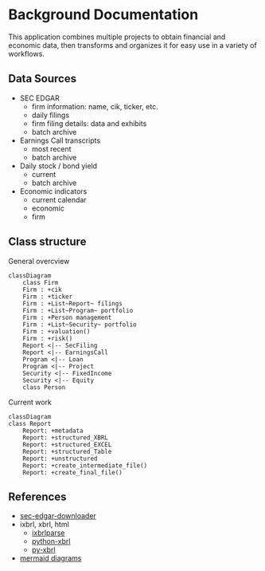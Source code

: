 
# Background Documentation

This application combines multiple projects to obtain financial and economic data, then transforms and organizes it for easy use in a variety of workflows.


## Data Sources

* SEC EDGAR
  - firm information: name, cik, ticker, etc.
  - daily filings
  - firm filing details: data and exhibits
  - batch archive
* Earnings Call transcripts
  - most recent
  - batch archive
* Daily stock / bond yield
  - current
  - batch archive
* Economic indicators
  - current calendar
  - economic
  - firm


## Class structure

General overcview

```mermaid
classDiagram
    class Firm
    Firm : +cik
    Firm : +ticker
    Firm : +List~Report~ filings
    Firm : +List~Program~ portfolio
    Firm : +Person management
    Firm : +List~Security~ portfolio
    Firm : +valuation()
    Firm : +risk()
    Report <|-- SecFiling
    Report <|-- EarningsCall
    Program <|-- Loan
    Program <|-- Project
    Security <|-- FixedIncome
    Security <|-- Equity
    class Person
```

Current work

```mermaid
classDiagram
class Report
    Report: +metadata
    Report: +structured_XBRL
    Report: +structured_EXCEL
    Report: +structured_Table
    Report: +unstructured
    Report: +create_intermediate_file()
    Report: +create_final_file()
```





## References

* [sec-edgar-downloader](https://github.com/jadchaar/sec-edgar-downloader)
* ixbrl, xbrl, html
  - [ixbrlparse]()
  - [python-xbrl]()
  - [py-xbrl]()
* [mermaid diagrams](https://mermaid-js.github.io)